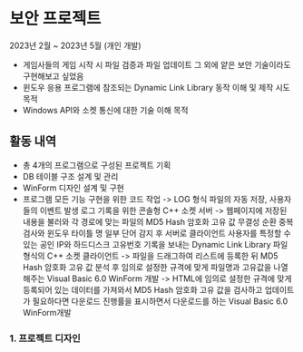 # 보안 프로젝트

2023년 2월 ~ 2023년 5월 (개인 개발)

* 게임사들의 게임 시작 시 파일 검증과 파일 업데이트 그 외에 얕은 보안 기술이라도 구현해보고 싶었음
* 윈도우 응용 프로그램에 참조되는 Dynamic Link Library 동작 이해 및 제작 시도 목적
* Windows API와 소켓 통신에 대한 기술 이해 목적

## 활동 내역

- 총 4개의 프로그램으로 구성된 프로젝트 기획
- DB 테이블 구조 설계 및 관리
- WinForm 디자인 설계 및 구현
- 프로그램 모든 기능 구현을 위한 코드 작업
-> LOG 형식 파일의 자동 저장, 사용자들의 이벤트 발생 로그 기록을 위한 콘솔형 C++ 소켓 서버
-> 웹페이지에 저장된 내용을 불러와 각 경로에 맞는 파일의 MD5 Hash 암호화 고유 값 무결성 순환 중복 검사와 윈도우 타이틀 명 일부 단어 감지 후 서버로 클라이언트 사용자를 특정할 수 있는 공인 IP와 하드디스크 고유번호 기록을 보내는 Dynamic Link Library 파일 형식의 C++ 소켓 클라이언트
-> 파일을 드래그하여 리스트에 등록한 뒤 MD5 Hash 암호화 고유 값 분석 후 임의로 설정한 규격에 맞게 파일명과 고유값을 나열해주는 Visual Basic 6.0 WinForm 개발 
-> HTML에 임의로 설정한 규격에 맞게 등록되어 있는 데이터를 가져와서 MD5 Hash 암호화 고유 값을 검사하고 업데이트가 필요하다면 다운로드 진행률을 표시하면서 다운로드를 하는 Visual Basic 6.0 WinForm개발
  
### 1. 프로젝트 디자인



